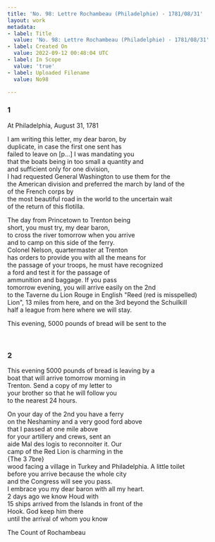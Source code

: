 ```yaml
---
title: 'No. 98: Lettre Rochambeau (Philadelphie) - 1781/08/31'
layout: work
metadata:
- label: Title
  value: 'No. 98: Lettre Rochambeau (Philadelphie) - 1781/08/31'
- label: Created On
  value: 2022-09-12 00:48:04 UTC
- label: In Scope
  value: 'true'
- label: Uploaded Filename
  value: No98

---
```


<div class="pages">
<div id="translation-32541570">
<h3>1</h3>
<div class="page-content">
<p>At Philadelphia, August 31, 1781</p>
<p>I am writing this letter, my dear baron, by <br/>
duplicate, in case the first one sent has <br/>
failed to leave on [p...] I was mandating you <br/>
that the boats being in too small a quantity and <br/>
and sufficient only for one division, <br/>
I had requested General Washington to use them for the<br/>
the American division and preferred the march by land of the<br/>
of the French corps by <br/>
the most beautiful road in the world to the uncertain wait<br/>
of the return of this flotilla.</p>
<p>The day from Princetown to Trenton being<br/>
short, you must try, my dear baron,<br/>
to cross the river tomorrow when you arrive<br/>
and to camp on this side of the ferry.<br/>
Colonel Nelson, quartermaster at Trenton<br/>
has orders to provide you with all the means for <br/>
the passage of your troops, he must have recognized<br/>
a ford and test it for the passage of<br/>
ammunition and baggage. If you pass<br/>
tomorrow evening, you will arrive easily on the 2nd<br/>
to the Taverne du Lion Rouge in English "Reed (red is misspelled)<br/>
Lion", 13 miles from here, and on the 3rd beyond the Schuilkill<br/>
half a league from here where we will stay.</p>
<p>This evening, 5000 pounds of bread will be sent to the</p>
</div>
</div>
<br />
<div id="translation-32541571">
<h3>2</h3>
<div class="page-content">
<p>This evening 5000 pounds of bread is leaving by a <br/>
boat that will arrive tomorrow morning in <br/>
Trenton. Send a copy of my letter to <br/>
your brother so that he will follow you <br/>
to the nearest 24 hours.</p>
<p>On your day of the 2nd you have a ferry <br/>
on the Neshaminy and a very good ford above <br/>
that I passed at one mile above <br/>
for your artillery and crews, sent an <br/>
aide Mal des logis to reconnoiter it. Our <br/>
camp of the Red Lion is charming in the<br/>
<span class="marginalia">{The 3 7bre}</span><br/>
wood facing a village in Turkey and Philadelphia. A little toilet<br/>
before you arrive because the whole city <br/>
and the Congress will see you pass. <br/>
I embrace you my dear baron with all my heart. <br/>
2 days ago we know Houd with <br/>
15 ships arrived from the Islands in front of the <br/>
Hook. God keep him there <br/>
until the arrival of whom you know</p>
<p>The Count of Rochambeau <br/>
</p>
</div>
</div>
<br />
</div>